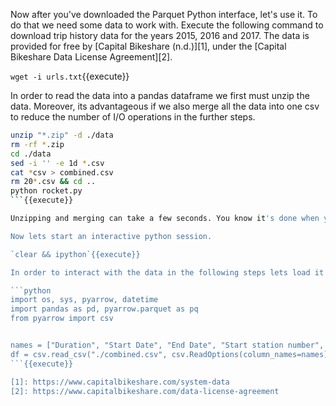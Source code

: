 
Now after you've downloaded the Parquet Python interface, let's use it. To do that we need some data to work with. Execute the following command to download trip history data for the years 2015, 2016 and 2017. The data is provided for free by [Capital Bikeshare (n.d.)][1], under the [Capital Bikeshare Data License Agreement][2]. 

`wget -i urls.txt`{{execute}}

In order to read the data into a pandas dataframe we first must unzip the data. Moreover, its advantageous if we also merge all the data into one csv to reduce the number of I/O operations in the further steps. 

```bash
unzip "*.zip" -d ./data
rm -rf *.zip
cd ./data
sed -i '' -e 1d *.csv
cat *csv > combined.csv
rm 20*.csv && cd ..
python rocket.py
```{{execute}}

Unzipping and merging can take a few seconds. You know it's done when you see a rocket 🚀 take off. 

Now lets start an interactive python session. 

`clear && ipython`{{execute}}

In order to interact with the data in the following steps lets load it into a pandas dataframe.<br>

```python
import os, sys, pyarrow, datetime
import pandas as pd, pyarrow.parquet as pq
from pyarrow import csv


names = ["Duration", "Start Date", "End Date", "Start station number", "Start station" "End station number", "End station", "Bike number", "Member Type",]
df = csv.read_csv("./combined.csv", csv.ReadOptions(column_names=names)).to_pandas()
```{{execute}}

[1]: https://www.capitalbikeshare.com/system-data
[2]: https://www.capitalbikeshare.com/data-license-agreement